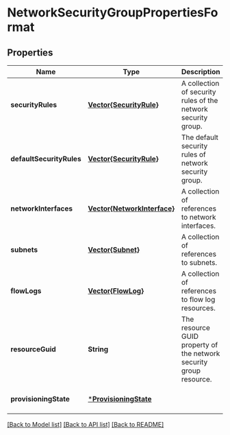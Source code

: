 # NetworkSecurityGroupPropertiesFormat


## Properties
Name | Type | Description | Notes
------------ | ------------- | ------------- | -------------
**securityRules** | [**Vector{SecurityRule}**](SecurityRule.md) | A collection of security rules of the network security group. | [optional] [default to nothing]
**defaultSecurityRules** | [**Vector{SecurityRule}**](SecurityRule.md) | The default security rules of network security group. | [optional] [readonly] [default to nothing]
**networkInterfaces** | [**Vector{NetworkInterface}**](NetworkInterface.md) | A collection of references to network interfaces. | [optional] [readonly] [default to nothing]
**subnets** | [**Vector{Subnet}**](Subnet.md) | A collection of references to subnets. | [optional] [readonly] [default to nothing]
**flowLogs** | [**Vector{FlowLog}**](FlowLog.md) | A collection of references to flow log resources. | [optional] [readonly] [default to nothing]
**resourceGuid** | **String** | The resource GUID property of the network security group resource. | [optional] [readonly] [default to nothing]
**provisioningState** | [***ProvisioningState**](ProvisioningState.md) |  | [optional] [default to nothing]


[[Back to Model list]](../README.md#models) [[Back to API list]](../README.md#api-endpoints) [[Back to README]](../README.md)


